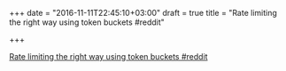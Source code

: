 +++
date = "2016-11-11T22:45:10+03:00"
draft = true
title = "Rate limiting the right way using token buckets  #reddit"

+++

<p><a href="https://t.co/JB69inYcvv">Rate limiting the right way using token buckets  #reddit</a></p>
